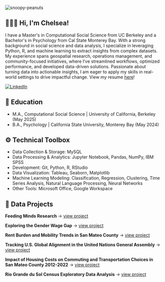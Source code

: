 ![snoopy-peanuts](https://github.com/user-attachments/assets/087c9c56-971f-445a-a386-ee029cfe19d9)

## 👩🏻‍💻 Hi, I'm Chelsea!
I have a Master's in Computational Social Science from UC Berkeley and a Bachelor's in Psychology from Cal State Monterey Bay. With a strong background in social science and data analysis, I specialize in leveraging Python, R, and machine learning to extract insights from complex datasets. My experience spans geospatial research, operations management, and community-focused initiatives, where I’ve streamlined workflows, optimized performance, and developed data-driven solutions. Passionate about turning data into actionable insights, I am eager to apply my skills in real-world settings to drive impactful change. View my resume [here](https://drive.google.com/file/d/1jz6gXemS4hb-fd6AJ6K_xrupWtFQhuF9/view?usp=sharing)!

[![LinkedIn](https://img.shields.io/badge/LinkedIn-Connect-blue?style=flat&logo=linkedin)](https://www.linkedin.com/in/chelsjav/)

## 📖 Education
- M.A., Computational Social Science | University of California, Berkeley (May 2025)
- B.A., Psychology | California State University, Monterey Bay (May 2024)

## ⚙️ Technical Toolbox
- Data Collection & Storage: MySQL
- Data Processing & Analytics: Jupyter Notebook, Pandas, NumPy, IBM SPSS
- Development: Git, Python, R, RStudio
- Data Visualization: Tableau, Seaborn, Matplotlib
- Machine Learning Modeling: Classification, Regression, Clustering, Time Series Analysis, Natural Language Processing, Neural Networks
- Other Tools: Microsoft Office, Google Workspace

## 📁 Data Projects
**Feeding Minds Research** →
[view project](https://github.com/chelsjav/feeding-minds-research)

**Exploring the Gender Wage Gap** →
[view project](https://github.com/chelsjav/gender-wage-gap)

**Rent Burden and Mobility Trends in San Mateo County** →
[view project](https://github.com/chelsjav/smc-rent-burden-mobility)

**Tracking U.S. Global Alignment in the United Nations General Assembly** →
[view project](https://github.com/chelsjav/ungb-dri)

**Impact of Housing Costs on Commuting and Transportation Choices in San Mateo County 2012-2022** →
[view project](https://github.com/chelsjav/smc-commute)

**Rio Grande du Sol Census Exploratory Data Analysis** →
[view project](https://github.com/chelsjav/rio-grande-do-sul-analysis)
